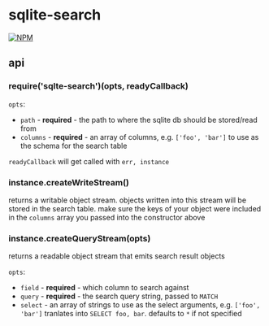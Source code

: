 # sqlite-search

[![NPM](https://nodei.co/npm/sqlite-search.png)](https://nodei.co/npm/sqlite-search/)

## api

### require('sqlte-search')(opts, readyCallback)

`opts`:

- `path` - **required** - the path to where the sqlite db should be stored/read from
- `columns` - **required** - an array of columns, e.g. `['foo', 'bar']` to use as the schema for the search table

`readyCallback` will get called with `err, instance`

### instance.createWriteStream()

returns a writable object stream. objects written into this stream will be stored in the search table. make sure the keys of your object were included in the `columns` array you passed into the constructor above

### instance.createQueryStream(opts)

returns a readable object stream that emits search result objects

`opts`:

- `field` - **required** - which column to search against
- `query` - **required** - the search query string, passed to `MATCH`
- `select` - an array of strings to use as the select arguments, e.g. `['foo', 'bar']` tranlates into `SELECT foo, bar`. defaults to `*` if not specified
